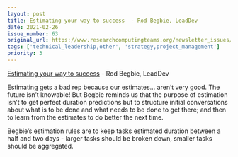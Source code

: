```yaml
---
layout: post
title: Estimating your way to success  - Rod Begbie, LeadDev
date: 2021-02-26
issue_number: 63
original_url: https://www.researchcomputingteams.org/newsletter_issues/0063
tags: ['technical_leadership,other', 'strategy,project_management']
priority: 3
---
```


<!-- markdownlint-disable MD033 -->
<!-- markdownlint-disable MD041 -->
<!-- markdownlint-disable MD049 -->

[Estimating your way to success](https://leaddev.com/productivity-eng-velocity/estimating-your-way-success)  - Rod Begbie, LeadDev

Estimating gets a bad rep because our estimates… aren’t very good.  The future isn’t knowable!  But Begbie reminds us that the purpose of estimation isn’t to get perfect duration predictions but to structure initial conversations about what is to be done and what needs to be done to get there; and then to learn from the estimates to do better the next time.

Begbie’s estimation rules are to keep tasks estimated duration between a half and two days - larger tasks should be broken down, smaller tasks should be aggregated.
